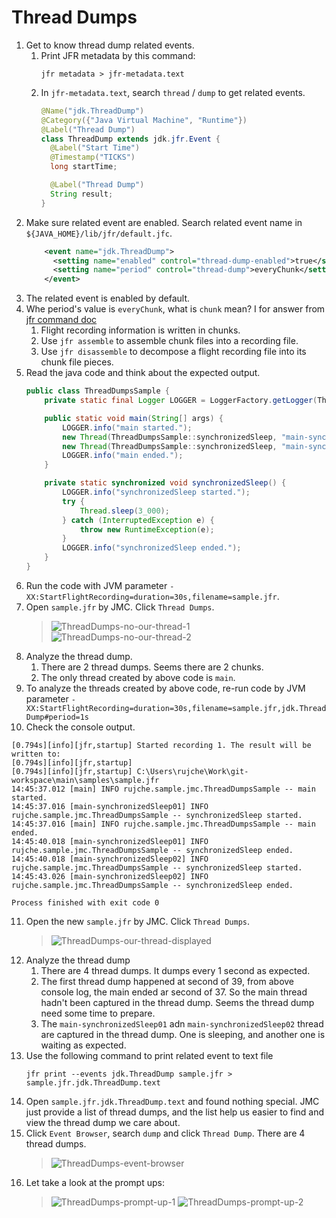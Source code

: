 # Thread Dumps

1. Get to know thread dump related events.
    1. Print JFR metadata by this command:
        ```shell
        jfr metadata > jfr-metadata.text
        ```
    2. In `jfr-metadata.text`, search `thread` / `dump` to get related events.
        ```java
        @Name("jdk.ThreadDump")
        @Category({"Java Virtual Machine", "Runtime"})
        @Label("Thread Dump")
        class ThreadDump extends jdk.jfr.Event {
          @Label("Start Time")
          @Timestamp("TICKS")
          long startTime;
        
          @Label("Thread Dump")
          String result;
        }
        ```
2. Make sure related event are enabled. Search related event name in `${JAVA_HOME}/lib/jfr/default.jfc`.
    ```xml
        <event name="jdk.ThreadDump">
          <setting name="enabled" control="thread-dump-enabled">true</setting>
          <setting name="period" control="thread-dump">everyChunk</setting>
        </event>
    ```
3. The related event is enabled by default.
4. Whe period's value is `everyChunk`, what is `chunk` mean? I for answer from 
   [jfr command doc](https://docs.oracle.com/en/java/javase/22/docs/specs/man/jfr.html)
   1. Flight recording information is written in chunks.
   2. Use `jfr assemble` to assemble chunk files into a recording file.
   3. Use `jfr disassemble` to decompose a flight recording file into its chunk file pieces.
5. Read the java code and think about the expected output.
    ```java
    public class ThreadDumpsSample {
        private static final Logger LOGGER = LoggerFactory.getLogger(ThreadDumpsSample.class);
    
        public static void main(String[] args) {
            LOGGER.info("main started.");
            new Thread(ThreadDumpsSample::synchronizedSleep, "main-synchronizedSleep01").start();
            new Thread(ThreadDumpsSample::synchronizedSleep, "main-synchronizedSleep02").start();
            LOGGER.info("main ended.");
        }
    
        private static synchronized void synchronizedSleep() {
            LOGGER.info("synchronizedSleep started.");
            try {
                Thread.sleep(3_000);
            } catch (InterruptedException e) {
                throw new RuntimeException(e);
            }
            LOGGER.info("synchronizedSleep ended.");
        }
    }
    ```
6. Run the code with JVM parameter `-XX:StartFlightRecording=duration=30s,filename=sample.jfr`.
7. Open `sample.jfr` by JMC. Click `Thread Dumps`.
   > ![ThreadDumps-no-our-thread-1](../pictures/ThreadDumps-no-our-thread-1.png)
   > ![ThreadDumps-no-our-thread-2](../pictures/ThreadDumps-no-our-thread-2.png)
8. Analyze the thread dump.
   1. There are 2 thread dumps. Seems there are 2 chunks.
   2. The only thread created by above code is `main`.
9. To analyze the threads created by above code, re-run code by JVM parameter 
   `-XX:StartFlightRecording=duration=30s,filename=sample.jfr,jdk.ThreadDump#period=1s`
10. Check the console output.
   ```text
   [0.794s][info][jfr,startup] Started recording 1. The result will be written to:
   [0.794s][info][jfr,startup] 
   [0.794s][info][jfr,startup] C:\Users\rujche\Work\git-workspace\main\samples\sample.jfr
   14:45:37.012 [main] INFO rujche.sample.jmc.ThreadDumpsSample -- main started.
   14:45:37.016 [main-synchronizedSleep01] INFO rujche.sample.jmc.ThreadDumpsSample -- synchronizedSleep started.
   14:45:37.016 [main] INFO rujche.sample.jmc.ThreadDumpsSample -- main ended.
   14:45:40.018 [main-synchronizedSleep01] INFO rujche.sample.jmc.ThreadDumpsSample -- synchronizedSleep ended.
   14:45:40.018 [main-synchronizedSleep02] INFO rujche.sample.jmc.ThreadDumpsSample -- synchronizedSleep started.
   14:45:43.026 [main-synchronizedSleep02] INFO rujche.sample.jmc.ThreadDumpsSample -- synchronizedSleep ended.
   
   Process finished with exit code 0
   ```
11. Open the new `sample.jfr` by JMC. Click `Thread Dumps`.
    > ![ThreadDumps-our-thread-displayed](../pictures/ThreadDumps-our-thread-displayed.png)
12. Analyze the thread dump
    1. There are 4 thread dumps. It dumps every 1 second as expected.
    2. The first thread dump happened at second of 39, from above console log, the main ended ar second of 37. So the 
       main thread hadn't been captured in the thread dump. Seems the thread dump need some time to prepare.
    3. The `main-synchronizedSleep01` adn `main-synchronizedSleep02` thread are captured in the thread dump. One is 
       sleeping, and another one is waiting as expected.
13. Use the following command to print related event to text file
    ```shell
    jfr print --events jdk.ThreadDump sample.jfr > sample.jfr.jdk.ThreadDump.text
    ```
14. Open `sample.jfr.jdk.ThreadDump.text` and found nothing special. JMC just provide a list of thread dumps, and the
    list help us easier to find and view the thread dump we care about.
15. Click `Event Browser`, search `dump` and click `Thread Dump`. There are 4 thread dumps.
    > ![ThreadDumps-event-browser](../pictures/ThreadDumps-event-browser.png)
16. Let take a look at the prompt ups:
    > ![ThreadDumps-prompt-up-1](../pictures/ThreadDumps-prompt-up-1.png)
    > ![ThreadDumps-prompt-up-2](../pictures/ThreadDumps-prompt-up-2.png)


